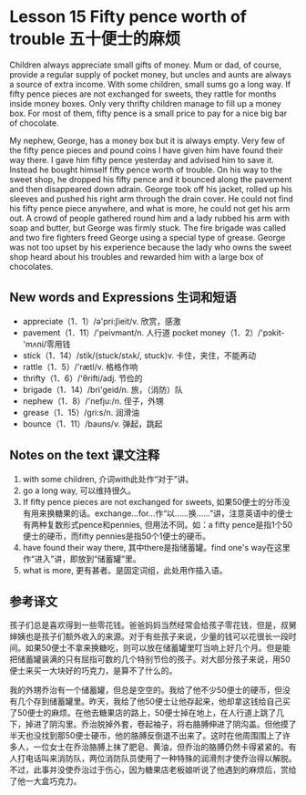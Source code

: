 # Lesson 15 Fifty pence worth of trouble 五十便士的麻烦
Children always appreciate small gifts of money. Mum or dad, of course, provide a regular supply of pocket money, but uncles and aunts are always a source of extra income. With some children, small sums go a long way. If fifty pence pieces are not exchanged for sweets, they rattle for months inside money boxes. Only very thrifty children manage to fill up a money box. For most of them, fifty pence is a small price to pay for a nice big bar of chocolate.

My nephew, George, has a money box but it is always empty. Very few of the fifty pence pieces and pound coins I have given him have found their way there. I gave him fifty pence yesterday and advised him to save it. Instead he bought himself fifty pence worth of trouble. On his way to the sweet shop, he dropped his fifty pence and it bounced along the pavement and then disappeared down adrain. George took off his jacket, rolled up his sleeves and pushed his right arm through the drain cover. He could not find his fifty pence piece anywhere, and what is more, he could not get his arm out. A crowd of people gathered round him and a lady rubbed his arm with soap and butter, but George was firmly stuck. The fire brigade was called and two fire fighters freed George using a special type of grease. George was not too upset by his experience because the lady who owns the sweet shop heard about his troubles and rewarded him with a large box of chocolates.

## New words and Expressions 生词和短语

* appreciate（1．1）/ə'pri:ʃieit/v. 欣赏，感激
* pavement（1．11）/'peivmənt/n. 人行道
pocket money（1．2）/'pɔkit-'mʌni/零用钱
* stick（1．14）/stik/(stuck/stʌk/, stuck)v. 卡住，夹住，不能再动
* rattle（1．5）/'rætl/v. 格格作响
* thrifty（1．6）/'θrifti/adj. 节俭的
* brigade（1．14）/bri'geid/n. 旅，（消防）队
* nephew（1．8）/'nefju:/n. 侄子，外甥
* grease（1．15）/gri:s/n. 润滑油
* bounce（1．11）/bauns/v. 弹起，跳起

## Notes on the text 课文注释

1. with some children, 介词with此处作“对于”讲。
2. go a long way, 可以维持很久。
3. If fifty pence pieces are not exchanged for sweets, 如果50便士的分币没有用来换糖果的话。exchange…for…作“以……换……”讲，注意英语中的便士有两种复数形式pence和pennies, 但用法不同。如：a fifty pence是指1个50便士的硬币，而fifty pennies是指50个1便士的硬币。
4. have found their way there, 其中there是指储蓄罐。find one's way在这里作“进入”讲，即放到“储蓄罐”里。
5. what is more, 更有甚者。是固定词组，此处用作插入语。

## 参考译文

孩子们总是喜欢得到一些零花钱。爸爸妈妈当然经常会给孩子零花钱，但是，叔舅婶姨也是孩子们额外收入的来源。对于有些孩子来说，少量的钱可以花很长一段时间。如果50便士不拿来换糖吃，则可以放在储蓄罐里叮当响上好几个月。但是能把储蓄罐装满的只有屈指可数的几个特别节俭的孩子。对大部分孩子来说，用50便士来买一大块好的巧克力，是算不了什么的。

我的外甥乔治有一个储蓄罐，但总是空空的。我给了他不少50便士的硬币，但没有几个存到储蓄罐里。昨天，我给了他50便士让他存起来，他却拿这钱给自己买了50便士的麻烦。在他去糖果店的路上，50便士掉在地上，在人行道上跳了几下，掉进了阴沟里。乔治脱掉外套，卷起袖子，将右胳膊伸进了阴沟盖。但他摸了半天也没找到那50便士硬币，他的胳膊反倒退不出来了。这时在他周围围上了许多人，一位女士在乔治胳膊上抹了肥皂、黄油，但乔治的胳膊仍然卡得紧紧的。有人打电话叫来消防队，两位消防队员使用了一种特殊的润滑剂才使乔治得以解脱。不过，此事并没使乔治过于伤心，因为糖果店老板娘听说了他遇到的麻烦后，赏给了他一大盒巧克力。
